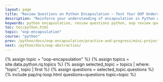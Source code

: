 ```yaml
---
layout: page
title: "Review Questions on Python Encapsulation – Test Your OOP Understanding"
description: "Reinforce your understanding of encapsulation in Python with these structured review questions. Ideal for students and self-learners to assess their grasp of object-oriented concepts like access control, private variables, and class design."
keywords: python encapsulation, review questions python, oop review questions, python encapsulation quiz, python oop practice, object-oriented programming, python private attributes, python access modifiers, python classes, python exam preparation, yasirbhutta
toc: toc/python.html
topic: "oop-encapsulation"
course: "python"
prev: /python/docs/oop-encapsulation/practice-and-progress/mini-projects-oop-encapsulation.html
next: /python/docs/oop-abstraction/
---
```


{% assign topic = "oop-encapsulation" %}
{% assign topics = site.data.python.rq.topics %}
{% assign selected_topic = topics | where: "topic", topic | first %}
{% assign questions = selected_topic.questions %}
{% include pap/rq-loop.html questions=questions topic=topic %}